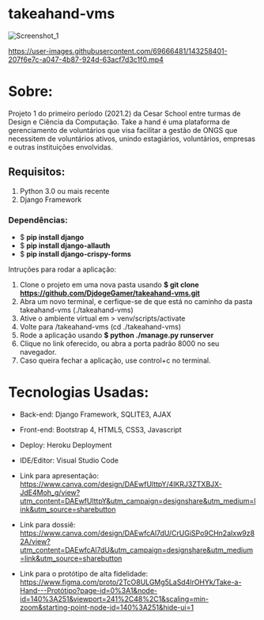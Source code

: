 # takeahand-vms

![Screenshot_1](https://user-images.githubusercontent.com/69666481/143174478-1bfb903f-b63a-4b19-9734-c40584ecc82d.png)


https://user-images.githubusercontent.com/69666481/143258401-207f6e7c-a047-4b87-924d-63acf7d3c1f0.mp4


# Sobre:
Projeto 1 do primeiro período (2021.2) da Cesar School entre turmas de Design e Ciência da Computação. Take a hand é uma plataforma de gerenciamento de voluntários que visa facilitar a gestão de ONGS que necessitem de voluntários ativos, unindo estagiários, voluntários, empresas e outras instituições envolvidas.

## Requisitos:
1. Python 3.0 ou mais recente
2. Django Framework

### Dependências:
* $ **pip install django**
* $ **pip install django-allauth**
* $ **pip install django-crispy-forms**

Intruções para rodar a aplicação:
1. Clone o projeto em uma nova pasta usando **$ git clone https://github.com/DjdogeGamer/takeahand-vms.git**
2. Abra um novo terminal, e cerfique-se de que está no caminho da pasta takeahand-vms (./takeahand-vms)
3. Ative o ambiente virtual em > venv/scripts/activate
4. Volte para /takeahand-vms (cd ./takeahand-vms)
5. Rode a aplicação usando **$ python ./manage.py runserver**
6. Clique no link oferecido, ou abra a porta padrão 8000 no seu navegador.
7. Caso queira fechar a aplicação, use control+c no terminal.

# Tecnologias Usadas:
* Back-end: Django Framework, SQLITE3, AJAX
* Front-end: Bootstrap 4, HTML5, CSS3, Javascript
* Deploy: Heroku Deployment
* IDE/Editor: Visual Studio Code

* Link para apresentação: https://www.canva.com/design/DAEwfUlttpY/4lKRJ3ZTXBJX-JdE4Moh_g/view?utm_content=DAEwfUlttpY&utm_campaign=designshare&utm_medium=link&utm_source=sharebutton

* Link para dossiê: https://www.canva.com/design/DAEwfcAl7dU/CrUGiSPo9CHn2aIxw9z82A/view?utm_content=DAEwfcAl7dU&utm_campaign=designshare&utm_medium=link&utm_source=sharebutton

* Link para o protótipo de alta fidelidade: https://www.figma.com/proto/2TcO8ULGMg5LaSd4lrOHYk/Take-a-Hand---Protótipo?page-id=0%3A1&node-id=140%3A251&viewport=241%2C48%2C1&scaling=min-zoom&starting-point-node-id=140%3A251&hide-ui=1
